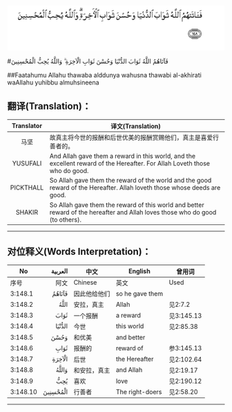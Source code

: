 ![003:148](images/003_148.gif)

#فَآتَاهُمُ اللَّهُ ثَوَابَ الدُّنْيَا وَحُسْنَ ثَوَابِ الْآخِرَةِ ۗ وَاللَّهُ يُحِبُّ الْمُحْسِنِينَ 

##Faatahumu Allahu thawaba alddunya wahusna thawabi al-akhirati waAllahu yuhibbu almuhsineena 

## 翻译(Translation)：

| Translator | 译文(Translation)                                            |
| :--------: | ------------------------------------------------------------ |
|    马坚    | 故真主将今世的报酬和后世优美的报酬赏赐他们，真主是喜爱行善者的。 |
|  YUSUFALI  | And Allah gave them a reward in this world, and the excellent reward of the Hereafter. For Allah Loveth those who do good. |
| PICKTHALL  | So Allah gave them the reward of the world and the good reward of the Hereafter. Allah loveth those whose deeds are good. |
|   SHAKIR   | So Allah gave them the reward of this world and better reward of the hereafter and Allah loves those who do good (to others). |

---

## 对位释义(Words Interpretation)：

| No   | العربية | 中文    | English | 曾用词 |
| ---- | ------: | ------- | ------- | ------ |
| 序号 |    阿文 | Chinese | 英文    | Used   |
| 3:148.1  | فَآتَاهُمُ   | 因此他给他们 | so he gave them |            |
| 3:148.2  | اللَّهُ     | 安拉，真主   | Allah           | 见2:7.2 |
| 3:148.3  | ثَوَابَ     | 一个报酬     | a reward        | 见3:145.13 |
| 3:148.4  | الدُّنْيَا   | 今世         | this world      | 见2:85.38  |
| 3:148.5  | وَحُسْنَ     | 和优美       | and better      |            |
| 3:148.6  | ثَوَابِ     | 报酬的       | reward of       | 参3:145.13 |
| 3:148.7  | الْآخِرَةِ   | 后世         | the Hereafter   | 见2:102.64 |
| 3:148.8  | وَاللَّهُ    | 和安拉，真主 | and Allah       | 见2:19.17  |
| 3:148.9  | يُحِبُّ      | 喜欢         | love            | 见2:190.12 |
| 3:148.10 | الْمُحْسِنِينَ | 行善者       | The right-doers | 见2:58.20  |

---
